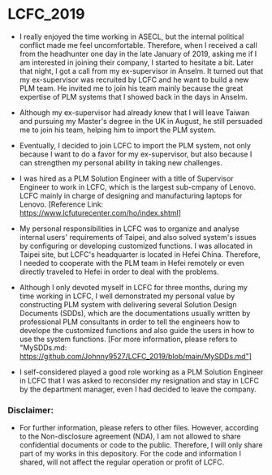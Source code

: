 # LCFC_2019

* I really enjoyed the time working in ASECL, but the internal political conflict made me feel uncomfortable. Therefore, when I received a call from the headhunter one day in the late January of 2019, asking me if I am interested in joining their company, I started to hesitate a bit. Later that night, I got a call from my ex-supervisor in Anselm. It turned out that my ex-supervisor was recruited by LCFC and he want to build a new PLM team. He invited me to join his team mainly because the great expertise of PLM systems that I showed back in the days in Anselm.

* Although my ex-supervisor had already knew that I will leave Taiwan and pursuing my Master's degree in the UK in August, he still persuaded me to join his team, helping him to import the PLM system.

* Eventually, I decided to join LCFC to import the PLM system, not only because I want to do a favor for my ex-supervisor, but also because I can strengthen my personal ability in taking new challenges.

* I was hired as a PLM Solution Engineer with a title of Supervisor Engineer to work in LCFC, which is the largest sub-cmpany of Lenovo. LCFC mainly in charge of designing and manufacturing laptops for Lenovo. [Reference Link: https://www.lcfuturecenter.com/ho/index.shtml]

* My personal responsibilities in LCFC was to organize and analyse internal users' requirements of Taipei, and also solved system's issues by configuring or developing customized functions. I was allocated in Taipei site, but LCFC's headquarter is located in Hefei China. Therefore, I needed to cooperate with the PLM team in Hefei remotely or even directly traveled to Hefei in order to deal with the problems.

* Although I only devoted myself in LCFC for three months, during my time working in LCFC, I well demonstrated my personal value by constructing PLM system with delivering several Solution Design Documents (SDDs), which are the documentations usually written by professional PLM consultants in order to tell the engineers how to develope the customized functions and also guide the users in how to use the system functions. [For more information, please refers to "MySDDs.md: https://github.com/Johnny9527/LCFC_2019/blob/main/MySDDs.md"]

* I self-considered played a good role working as a PLM Solution Engineer in LCFC that I was asked to reconsider my resignation and stay in LCFC by the department manager, even I had decided to leave the company.

### Disclaimer:

* For further information, please refers to other files. However, according to the Non-disclosure agreement (NDA), I am not allowed to share confidential documents or code to the public. Therefore, I will only share part of my works in this depository. For the code and information I shared, will not affect the regular operation or profit of LCFC.
